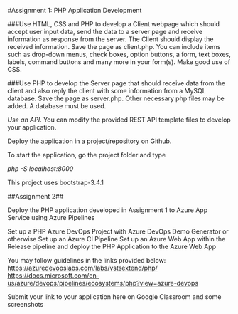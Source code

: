 
#Assignment 1: PHP Application Development

###Use HTML, CSS and PHP to
develop a Client webpage which should accept user input data, send the data to
a server page and receive information as response from the server. The Client
should display the received information. Save the page as client.php. You can
include items such as drop-down menus, check boxes, option buttons, a form, text
boxes, labels, command buttons and many more in your form(s). Make good use of
CSS.



###Use PHP to develop the
Server page that should receive data from the client and also reply the client
with some information from a MySQL database. Save the page as server.php. Other
necessary php files may be added. A database must be used.

*Use an API*. You can modify the provided REST API
template files to develop your application.

Deploy the application in a project/repository on Github.

To start the application, go the project folder and type

*php -S localhost:8000*

This project uses bootstrap-3.4.1

##Assignment 2##

Deploy the PHP application developed in Assignment 1 to Azure App Service using Azure Pipelines

Set up a PHP Azure DevOps
Project with Azure DevOps Demo Generator or otherwise
Set up an Azure CI Pipeline
Set up an Azure Web App within
the Release pipeline and deploy the PHP Application to the Azure Web App

You may follow guidelines in the links provided below:
https://azuredevopslabs.com/labs/vstsextend/php/
https://docs.microsoft.com/en-us/azure/devops/pipelines/ecosystems/php?view=azure-devops

Submit your link to your application here on Google Classroom and some screenshots
